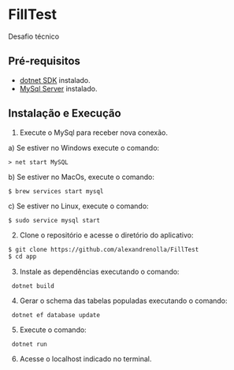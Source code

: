 # FillTest
 Desafio técnico

## Pré-requisitos

- [dotnet SDK](https://learn.microsoft.com/pt-br/dotnet/core/tools/) instalado.
- [MySql Server](https://www.mysql.com/downloads/) instalado.

## Instalação e Execução

1. Execute o MySql para receber nova conexão.

  a) Se estiver no Windows execute o comando:
  ```
  > net start MySQL
  ```
  b) Se estiver no MacOs, execute o comando:
  ```
  $ brew services start mysql
  ```
  c) Se estiver no Linux, execute o comando:
  ```
  $ sudo service mysql start
  ```

2. Clone o repositório e acesse o diretório do aplicativo:

```bash
$ git clone https://github.com/alexandrenolla/FillTest
$ cd app
```

3. Instale as dependências executando o comando:

```
 dotnet build
```

4. Gerar o schema das tabelas populadas executando o comando:

```
 dotnet ef database update
```

5. Execute o comando:

```
 dotnet run
```

6. Acesse o localhost indicado no terminal.
